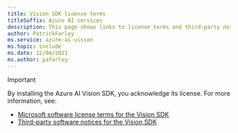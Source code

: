 ```yaml
---
title: Vision SDK license terms
titleSuffix: Azure AI services
description: This page shows links to license terms and third-party notice.
author: PatrickFarley
ms.service: azure-ai-vision
ms.topic: include
ms.date: 12/04/2021
ms.author: pafarley
---
```


> [!IMPORTANT]
> By installing the Azure AI Vision SDK, you acknowledge its license. For more information, see:
> - <a href="https://aka.ms/azai/vision/license" target="_blank">Microsoft software license terms for the Vision SDK <span class="docon docon-navigate-external x-hidden-focus"></span></a>
> - <a href="https://aka.ms/azai/vision/TPN" target="_blank">Third-party software notices for the Vision SDK<span class="docon docon-navigate-external x-hidden-focus"></span></a>

